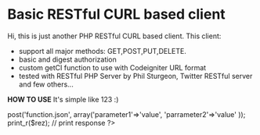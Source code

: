 **Basic RESTful CURL based client**
====================================

Hi, this is just another PHP RESTful CURL based client.
This client:
 - support all major methods: GET,POST,PUT,DELETE.
 - basic and digest authorization
 - custom getCI function to use with Codeigniter URL format
 - tested with RESTful PHP Server by Phil Sturgeon, Twitter RESTful server and few others...
 
**HOW TO USE**
It's simple like 123 :)

<?php
$rest = new RESTfulCURL_Client('http://yoururl/');
$rez = $rest->post('function.json', 
		array('parameter1'=>'value', 
					'parrameter2'=>'value'
		));
print_r($rez); // print response
?>